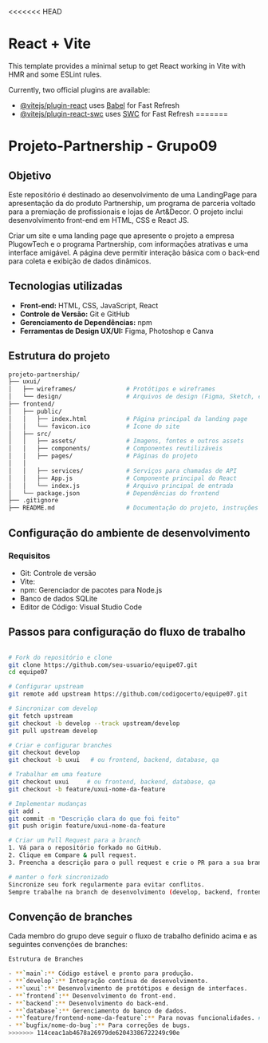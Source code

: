 <<<<<<< HEAD
# React + Vite

This template provides a minimal setup to get React working in Vite with HMR and some ESLint rules.

Currently, two official plugins are available:

- [@vitejs/plugin-react](https://github.com/vitejs/vite-plugin-react/blob/main/packages/plugin-react/README.md) uses [Babel](https://babeljs.io/) for Fast Refresh
- [@vitejs/plugin-react-swc](https://github.com/vitejs/vite-plugin-react-swc) uses [SWC](https://swc.rs/) for Fast Refresh
=======
# Projeto-Partnership - Grupo09

## Objetivo

Este repositório é destinado ao desenvolvimento de uma LandingPage para apresentação da do produto Partnership, um programa de parceria voltado para a premiação de profissionais e lojas de Art&Decor. O projeto inclui desenvolvimento front-end em HTML, CSS e React JS.


Criar um site e uma landing page que apresente o projeto a empresa PlugowTech e o programa Partnership, com informações atrativas e uma interface amigável. A página deve permitir interação básica com o back-end para coleta e exibição de dados dinâmicos. 

## Tecnologias utilizadas

- **Front-end:** HTML, CSS, JavaScript, React 
- **Controle de Versão:** Git e GitHub
- **Gerenciamento de Dependências:** npm
- **Ferramentas de Design UX/UI:** Figma, Photoshop e Canva

## Estrutura do projeto

```bash
projeto-partnership/
├── uxui/
│   ├── wireframes/              # Protótipos e wireframes
│   └── design/                  # Arquivos de design (Figma, Sketch, etc.)
├── frontend/
│   ├── public/
│   │   ├── index.html           # Página principal da landing page
│   │   └── favicon.ico          # Ícone do site
│   ├── src/
│   │   ├── assets/              # Imagens, fontes e outros assets
│   │   ├── components/          # Componentes reutilizáveis
│   │   ├── pages/               # Páginas do projeto
│   │
│   │   ├── services/            # Serviços para chamadas de API
│   │   ├── App.js               # Componente principal do React
│   │   └── index.js             # Arquivo principal de entrada
│   └── package.json             # Dependências do frontend
├── .gitignore
├── README.md                    # Documentação do projeto, instruções e convenções de branches
```

## Configuração do ambiente de desenvolvimento
### Requisitos
- Git: Controle de versão
- Vite: 
- npm: Gerenciador de pacotes para Node.js
- Banco de dados SQLite
- Editor de Código: Visual Studio Code

## Passos para configuração do fluxo de trabalho
```bash

# Fork do repositório e clone
git clone https://github.com/seu-usuario/equipe07.git
cd equipe07

# Configurar upstream
git remote add upstream https://github.com/codigocerto/equipe07.git

# Sincronizar com develop
git fetch upstream
git checkout -b develop --track upstream/develop
git pull upstream develop

# Criar e configurar branches
git checkout develop
git checkout -b uxui   # ou frontend, backend, database, qa

# Trabalhar em uma feature
git checkout uxui     # ou frontend, backend, database, qa
git checkout -b feature/uxui-nome-da-feature

# Implementar mudanças
git add .
git commit -m "Descrição clara do que foi feito"
git push origin feature/uxui-nome-da-feature

# Criar um Pull Request para a branch
1. Vá para o repositório forkado no GitHub.
2. Clique em Compare & pull request.
3. Preencha a descrição para o pull request e crie o PR para a sua branch (frontend, backend, database ...) no repositório principal.

# manter o fork sincronizado
Sincronize seu fork regularmente para evitar conflitos.
Sempre trabalhe na branch de desenvolvimento (develop, backend, frontend...) e crie sub-branches para features específicas.
```
## Convenção de branches
Cada membro do grupo deve seguir o fluxo de trabalho definido acima e as seguintes convenções de branches:

```bash
Estrutura de Branches

- **`main`:** Código estável e pronto para produção.
- **`develop`:** Integração contínua de desenvolvimento.
- **`uxui`:** Desenvolvimento de protótipos e design de interfaces.
- **`frontend`:** Desenvolvimento do front-end.
- **`backend`:** Desenvolvimento do back-end.
- **`database`:** Gerenciamento do banco de dados.
- **`feature/frontend-nome-da-feature`:** Para novas funcionalidades. # feature/nome da stack-nome da feature
- **`bugfix/nome-do-bug`:** Para correções de bugs.
>>>>>>> 114ceac1ab4678a26979de62043386722249c90e
